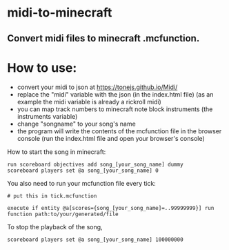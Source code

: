 # midi-to-minecraft

## Convert midi files to minecraft .mcfunction.
# How to use:

- convert your midi to json at https://tonejs.github.io/Midi/
- replace the "midi" variable with the json (in the index.html file)  (as an example the midi variable is already a rickroll midi)
- you can map track numbers to minecraft note block instruments (the instruments variable)
- change "songname" to your song's name
- the program will write the contents of the mcfunction file in the browser console (run the index.html file and open your browser's console)

How to start the song in minecraft: 
```
run scoreboard objectives add song_[your_song_name] dummy
scoreboard players set @a song_[your_song_name] 0
```

You also need to run your mcfunction file every tick:
```
# put this in tick.mcfunction

execute if entity @a[scores={song_[your_song_name]=..99999999}] run function path:to/your/generated/file
```
To stop the playback of the song,
```
scoreboard players set @a song_[your_song_name] 100000000
```
